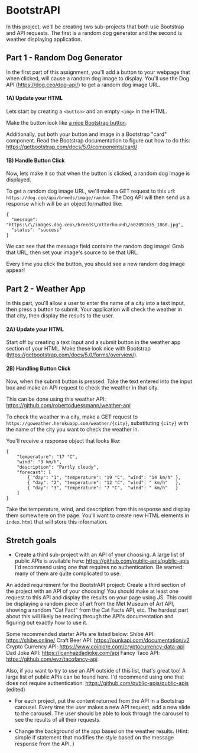 # BootstrAPI

In this project, we'll be creating two sub-projects that both use Bootstrap and API requests. The first is a random dog generator and the second is weather displaying application.

## Part 1 - Random Dog Generator

In the first part of this assignment, you'll add a button to your webpage that
when clicked, will cause a random dog image to display. You'll use the Dog API (https://dog.ceo/dog-api/) to get a random dog image URL.

#### 1A) Update your HTML

Lets start by creating a `<button>` and an empty `<img>` in the HTML.

Make the button look like [a nice Bootstrap button](https://getbootstrap.com/docs/5.0/components/buttons/).

Additionally, put both your button and image in a Bootstrap "card"
component. Read the Bootstrap documentation to figure out how to do this: https://getbootstrap.com/docs/5.0/components/card/

#### 1B) Handle Button Click

Now, lets make it so that when the button is clicked, a random dog image is displayed.

To get a random dog image URL, we'll make a GET request to this url: `https://dog.ceo/api/breeds/image/random`. The Dog API will then send us a response which will be
an object formatted like:

```
{
  "message": "https:\/\/images.dog.ceo\/breeds\/otterhound\/n02091635_1860.jpg",
  "status": "success"
}
```

We can see that the message field contains the random dog image! Grab that URL, then set
your image's source to be that URL.

Every time you click the button, you should see a new random dog image appear!

## Part 2 - Weather App

In this part, you'll allow a user to enter the name of a city into a text input,
then press a button to submit. Your application will check the weather in that city,
then display the results to the user.

#### 2A) Update your HTML

Start off by creating a text input and a submit button in the weather app section of your
HTML. Make these look nice with Bootstrap (https://getbootstrap.com/docs/5.0/forms/overview/).

#### 2B) Handling Button Click

Now, when the submit button is pressed. Take the text entered into the input box
and make an API request to check the weather in that city.

This can be done using this weather API: https://github.com/robertoduessmann/weather-api

To check the weather in a city, make a GET request to `https://goweather.herokuapp.com/weather/{city}`,
substituting `{city}` with the name of the city you want to check the weather in.

You'll receive a response object that looks like:

```
{
    "temperature": "17 °C",
    "wind": "9 km/h",
    "description": "Partly cloudy",
    "forecast": [
        { "day": "1", "temperature": "19 °C", "wind": "14 km/h" },
        { "day": "2", "temperature": "12 °C", "wind": " km/h"   },
        { "day": "3", "temperature": "7 °C",  "wind": " km/h"   }
    ]
}
```

Take the temperature, wind, and description from this response and display them
somewhere on the page. You'll want to create new HTML elements in `index.html` that
will store this information.

## Stretch goals

- Create a third sub-project with an API of your choosing. A large list of public
  APIs is available here: https://github.com/public-apis/public-apis I'd recommend
  using one that requires no authentication. Be warned: many of them are quite complicated
  to use.

An added requirement for the BootstrAPI project:
Create a third section of the project with an API of your choosing! You should make at least one request to this API and display the results on your page using JS. This could be displaying a random piece of art from the Met Museum of Art API, showing a random "Cat Fact" from the Cat Facts API, etc.
The hardest part about this will likely be reading through the API's documentation and figuring out exactly how to use it.

Some recommended starter APIs are listed below:
Shibe API: https://shibe.online/
Craft Beer API: https://punkapi.com/documentation/v2
Crypto Currency API: https://www.coinlore.com/cryptocurrency-data-api
Dad Joke API: https://icanhazdadjoke.com/api
Fancy Taco API: https://github.com/evz/tacofancy-api

Also, if you want to try to use an API outside of this list, that's great too! A large list of public APIs can be found here. I'd recommend using one that does not require authentication: https://github.com/public-apis/public-apis (edited)

- For each project, put the content returned from the API in a Bootstrap carousel.
  Every time the user makes a new API request, add a new slide to the carousel. The user
  should be able to look through the carousel to see the results of all their requests.

- Change the background of the app based on the weather results. (Hint: simple if statement that modifies the style based on the message response from the API. )
